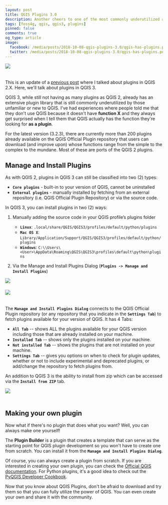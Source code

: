 ```yaml
---
layout: post
title: QGIS Plugins 3.0
description: Another cheers to one of the most commonly underutilized and underappreciated part of QGIS.
tags: [foss4g, qgis, qgis3, plugins]
pinned: false
comments: true
og_type: article
image:
  facebook: /media/posts/2018-10-08-qgis-plugins-3.0/qgis-has-plugins.png
  twitter: /media/posts/2018-10-08-qgis-plugins-3.0/qgis-has-plugins.png
---
```


<div style="padding-bottom: 1.5em;"><img class="img-fluid" style="display: block; margin: auto;" src="{{ site.baseurl }}/media/posts/2018-10-08-qgis-plugins-3.0/qgis-has-plugins.png"></div>

This is an update of a [previous post](https://benhur07b.github.io/2017-07-14-qgis-plugins.html) where I talked about plugins in QGIS 2.X. Here, we'll talk about plugins in QGIS 3.

QGIS 3, while still not having as many plugins as QGIS 2, already has an extensive plugin library that is still commonly underutilized by those unfamiliar or new to QGIS. I've had experiences where people told me that they don't use QGIS because it doesn't have **function X** and they always get surprised when I tell them that QGIS actually has the function they're looking for **as a plugin**.

For the latest version (3.2.3), there are currently more than 200 plugins already available on the QGIS Official Plugin repository that users can download (and improve upon) whose functions range from the simple to the complex to the mundane. Most of these are ports of the QGIS 2 plugins.

## Manage and Install Plugins
As with QGIS 2, plugins in QGIS 3 can still be classified into two (2) types:
* **```Core plugins```** - built-in to your version of QGIS, cannot be uninstalled
* **```External plugins```** - manually installed by fetching from an external repository (i.e. QGIS Official Plugin Repository) or via the source code.

In QGIS 3, you can install plugins in two (2) ways:
1. Manually adding the source code in your QGIS profile’s plugins folder
    * **```Linux```**: ```.local/share/QGIS/QGIS3/profiles/default/python/plugins```
    * **```Mac OS X```**: ```Library/Application/Support/QGIS/QGIS3/profiles/default/python/plugins```
    * **```Windows```**: ```C:\\Users\<User>\AppData\Roaming\QGIS\QGIS3\profiles\default\python\plugins```

2. Via the Manage and Install Plugins Dialog (**```Plugins -> Manage and Install Plugins```**)

<div style="padding-bottom: 1.5em;"><img class="img-fluid" style="display: block; margin: auto;" src="{{ site.baseurl }}/media/posts/2018-10-08-qgis-plugins-3.0/manage-and-install.png"></div>

<div style="padding-bottom: 1.5em;"><img class="img-fluid" style="display: block; margin: auto;" src="{{ site.baseurl }}/media/posts/2018-10-08-qgis-plugins-3.0/qgis-has-plugins.png"></div>

The **```Manage and Install Plugins Dialog```** connects to the QGIS Official Plugin repository (or any repository that you indicate in the **```Settings Tab```**) to fetch plugins available for your version of QGIS. It has 4 Tabs:
* **```All Tab```** -- shows ALL the plugins available for your QGIS version including those that are already installed on your machine.
* **```Installed Tab```** -- shows only the plugins installed on your machine.
* **```Not installed Tab```** -- shows the plugins that are not installed on your machine.
* **```Settings Tab```** -- gives you options on when to check for plugin updates, whether or not to include experimental and deprecated plugins, or add/change the repository to fetch plugins from.

An addition to QGIS 3 is the ability to install from zip which can be accessed via the **```Install from ZIP```** tab.

<div style="padding-bottom: 1.5em;"><img class="img-fluid" style="display: block; margin: auto;" src="{{ site.baseurl }}/media/posts/2018-10-08-qgis-plugins-3.0/from-zip.png"></div>

## Making your own plugin
Now what if there's no plugin that does what you want? Well, you can always make one yourself!

The **Plugin Builder** is a plugin that creates a template that can serve as the starting point for QGIS plugin development so you won't have to create one from scratch. You can install it from the **```Manage and Install Plugins Dialog```**.

Of course, you can always create a plugin from scratch. If you are interested in creating your own plugin, you can check the [Official QGIS documentation](http://docs.qgis.org/testing/en/docs/pyqgis_developer_cookbook/plugins.html). For Python plugins, it's a good idea to check out the [PyQGIS Developer Cookbook](http://docs.qgis.org/testing/en/docs/pyqgis_developer_cookbook/).


Now that you know about QGIS Plugins, don't be afraid to download and try them so that you can fully utilize the power of QGIS. You can even create your own and share it with the community.

